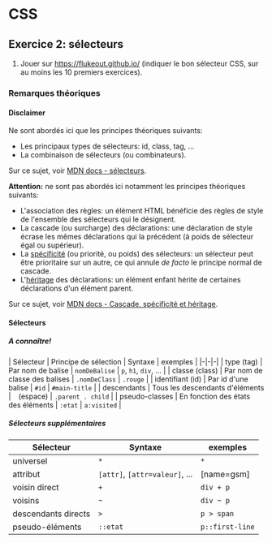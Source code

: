 # CSS

## Exercice 2: sélecteurs

 1. Jouer sur https://flukeout.github.io/ (indiquer le bon sélecteur CSS, sur au moins les 10 premiers exercices).

### Remarques théoriques

#### Disclaimer

Ne sont abordés ici que les principes théoriques suivants:
 - Les principaux types de sélecteurs: id, class, tag, ...
 - La combinaison de sélecteurs (ou combinateurs).

Sur ce sujet, voir [MDN docs - sélecteurs](https://developer.mozilla.org/fr/docs/Web/CSS/CSS_Selectors).

**Attention:** ne sont pas abordés ici notamment les principes théoriques suivants:
 - L'association des règles: un élément HTML bénéficie des règles de style de l'ensemble des sélecteurs qui le désignent.
 - La cascade (ou surcharge) des déclarations: une déclaration de style écrase les mêmes déclarations qui la précédent (à poids de sélecteur égal ou supérieur).
 - La [spécificité](https://developer.mozilla.org/fr/docs/Web/CSS/Specificity) (ou priorité, ou poids) des sélecteurs: un sélecteur peut être prioritaire sur un autre, ce qui annule *de facto* le principe normal de cascade.
 - L'[héritage](https://developer.mozilla.org/fr/docs/Web/CSS/inheritance) des déclarations: un élément enfant hérite de certaines déclarations d'un élément parent.

 Sur ce sujet, voir [MDN docs - Cascade, spécificité et héritage](https://developer.mozilla.org/fr/docs/Learn/CSS/Building_blocks/Cascade_and_inheritance).

#### Sélecteurs

##### A connaître!

| Sélecteur | Principe de sélection | Syntaxe | exemples |
|-|-|-|
| type (tag) | Par nom de balise | `nomDeBalise` | `p`, `h1`, `div`, ... |
| classe (class) | Par nom de classe des balises | `.nomDeClass` | `.rouge` |
| identifiant (id) | Par id d'une balise | `#id` | `#main-title` |
| descendants | Tous les descendants d'éléments | ` ` (espace) | `.parent . child` |
| pseudo-classes | En fonction des états des éléments | `:etat` | `a:visited` |

##### Sélecteurs supplémentaires

| Sélecteur | Syntaxe | exemples |
|-|-|-|
| universel | `*` | `*` |
| attribut | `[attr]`, `[attr=valeur]`, ... | [name=gsm] |
| voisin direct | `+` | `div + p` |
| voisins | `~` | `div ~ p` |
| descendants directs |  `>` | `p > span` |
| pseudo-éléments | `::etat` | `p::first-line` |

